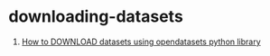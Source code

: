 # downloading-datasets

1. [How to DOWNLOAD datasets using opendatasets python library](https://github.com/everndah/downloading_datasets/tree/main/open-datasets_lib)
